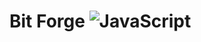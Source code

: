 # Bit Forge ![JavaScript](https://img.shields.io/badge/javascript-%23323330.svg?flat&logo=javascript&logoColor=%23F7DF1E)

